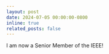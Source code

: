 ```yaml
---
layout: post
date: 2024-07-05 00:00:00-0800
inline: true
related_posts: false
---
```


I am now a Senior Member of the IEEE!
